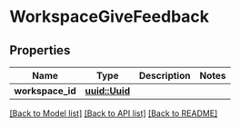 # WorkspaceGiveFeedback

## Properties

Name | Type | Description | Notes
------------ | ------------- | ------------- | -------------
**workspace_id** | [**uuid::Uuid**](uuid::Uuid.md) |  | 

[[Back to Model list]](../README.md#documentation-for-models) [[Back to API list]](../README.md#documentation-for-api-endpoints) [[Back to README]](../README.md)


